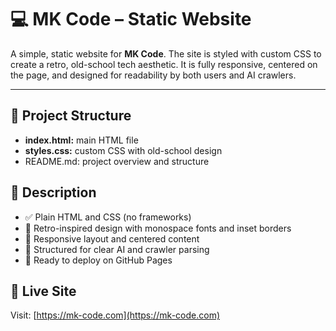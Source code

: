 # :computer: MK Code – Static Website

A simple, static website for **MK Code**. The site is styled with custom CSS to create a retro, old-school tech aesthetic. It is fully responsive, centered on the page, and designed for readability by both users and AI crawlers.

---

## 📁 Project Structure
- **index.html:** main HTML file
- **styles.css:** custom CSS with old-school design
- README.md: project overview and structure

## 📄 Description

- ✅ Plain HTML and CSS (no frameworks)
- 🎨 Retro-inspired design with monospace fonts and inset borders
- 📱 Responsive layout and centered content
- 🧠 Structured for clear AI and crawler parsing
- 🚀 Ready to deploy on GitHub Pages

## 🚀 Live Site

Visit: [https://mk-code.com](https://mk-code.com)


